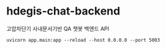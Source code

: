 # hdegis-chat-backend

고압차단기 사내문서기반 QA 챗봇 백엔드 API

```
uvicorn app.main:app --reload --host 0.0.0.0 --port 5003
```
